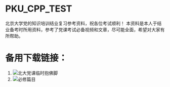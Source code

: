 # PKU_CPP_TEST
北京大学党的知识培训结业复习参考资料，祝各位考试顺利！ 
本资料是本人于结业备考时所用资料，参考了党课考试必备视频和文章，尽可能全面，希望对大家有所帮助。
# 备用下载链接：
1. ![北大党课临时抱佛脚](https://xiaowanzi.lanzoui.com/i9Mlvp209ab)
2. ![必修篇目](https://xiaowanzi.lanzoui.com/i4MdYp209of)

